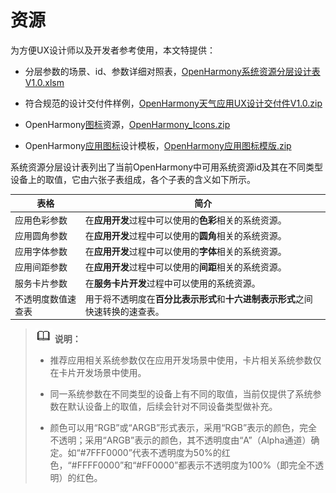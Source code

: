 # 资源

为方便UX设计师以及开发者参考使用，本文特提供：


- 分层参数的场景、id、参数详细对照表，[OpenHarmony系统资源分层设计表V1.0.xlsm](figures/OpenHarmony_系统资源分层设计表_V1.0.xlsm)

- 符合规范的设计交付件样例，[OpenHarmony天气应用UX设计交付件V1.0.zip](figures/OpenHarmony_天气应用UX设计交付件_V1.0.zip)

- OpenHarmony[图标](visual-icons.md)资源，[OpenHarmony_Icons.zip](figures/OpenHarmony_Icons.zip)

- OpenHarmony[应用图标](visual-app-icons.md)设计模板，[OpenHarmony应用图标模版.zip](figures/OpenHarmony应用图标模版.zip)


系统资源分层设计表列出了当前OpenHarmony中可用系统资源id及其在不同类型设备上的取值，它由六张子表组成，各个子表的含义如下所示。


  | 表格 | 简介 | 
| -------- | -------- |
| 应用色彩参数 | 在**应用开发**过程中可以使用的**色彩**相关的系统资源。 | 
| 应用圆角参数 | 在**应用开发**过程中可以使用的**圆角**相关的系统资源。 | 
| 应用字体参数 | 在**应用开发**过程中可以使用的**字体**相关的系统资源。 | 
| 应用间距参数 | 在**应用开发**过程中可以使用的**间距**相关的系统资源。 | 
| 服务卡片参数 | 在**服务卡片开发**过程中可以使用的系统资源。 | 
| 不透明度数值速查表 | 用于将不透明度在**百分比表示形式**和**十六进制表示形式**之间快速转换的速查表。 | 


> ![icon-note.gif](public_sys-resources/icon-note.gif) **说明：**
> - 推荐应用相关系统参数仅在应用开发场景中使用，卡片相关系统参数仅在卡片开发场景中使用。
> 
> - 同一系统参数在不同类型的设备上有不同的取值，当前仅提供了系统参数在默认设备上的取值，后续会针对不同设备类型做补充。
> 
> - 颜色可以用“RGB”或“ARGB”形式表示，采用“RGB”表示的颜色，完全不透明；采用“ARGB”表示的颜色，其不透明度由“A”（Alpha通道）确定。如“\#7FFF0000”代表不透明度为50%的红色，“\#FFFF0000”和“\#FF0000”都表示不透明度为100%（即完全不透明）的红色。
